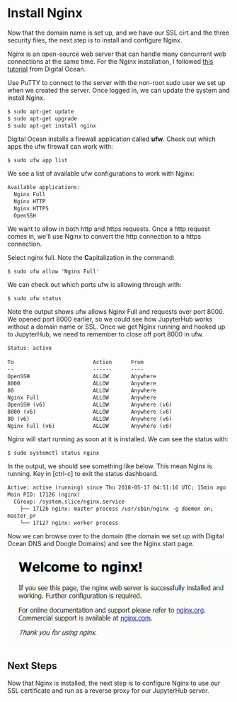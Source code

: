 # Install Nginx

Now that the domain name is set up, and we have our SSL cirt and the three security files, the next step is to install and configure Nginx. 

Nginx is an open-source web server that can handle many concurrent web connections at the same time. For the Nginx installation, I followed [this tutorial](https://www.digitalocean.com/community/tutorials/how-to-install-nginx-on-ubuntu-16-04) from Digital Ocean.

Use PuTTY to connect to the server with the non-root sudo user we set up when we created the server. Once logged in, we can update the system and install Nginx.

```text
$ sudo apt-get update
$ sudo apt-get upgrade
$ sudo apt-get install nginx
```

Digital Ocean installs a firewall application called **ufw**. Check out which apps the ufw firewall can work with:

```text
$ sudo ufw app list
```

We see a list of available ufw configurations to work with Nginx:

```text
Available applications:
  Nginx Full
  Nginx HTTP
  Nginx HTTPS
  OpenSSH
```

We want to allow in both http and https requests. Once a http request comes in, we'll use Nginx to convert the http connection to a https connection. 

Select nginx full. Note the **C**apitalization in the command:

```text
$ sudo ufw allow 'Nginx Full'
```

We can check out which ports ufw is allowing through with:

```text
$ sudo ufw status
```

Note the output shows ufw allows Nginx Full and requests over port 8000. We opened port 8000 earlier, so we could see how JupyterHub works without a domain name or SSL.  Once we get Nginx running and hooked up to JupyterHub, we need to remember to close off port 8000 in ufw.

```text
Status: active

To                         Action      From
--                         ------      ----
OpenSSH                    ALLOW       Anywhere
8000                       ALLOW       Anywhere
80                         ALLOW       Anywhere
Nginx Full                 ALLOW       Anywhere
OpenSSH (v6)               ALLOW       Anywhere (v6)
8000 (v6)                  ALLOW       Anywhere (v6)
80 (v6)                    ALLOW       Anywhere (v6)
Nginx Full (v6)            ALLOW       Anywhere (v6)
```

Nginx will start running as soon at it is installed. We can see the status with:

```text
$ sudo systemctl status nginx
```

In the output, we should see something like below. This mean Nginx is running. Key in [ctrl-c] to exit the status dashboard.

```text
Active: active (running) since Thu 2018-05-17 04:51:16 UTC; 15min ago
Main PID: 17126 (nginx)
  CGroup: /system.slice/nginx.service
    ├── 17126 nginx: master process /usr/sbin/nginx -g daemon on; master_pr
    └── 17127 nginx: worker process
```

Now we can browse over to the domain (the domain we set up with Digital Ocean DNS and Doogle Domains) and see the Nginx start page.

![nginx welcome page](images/welcome_to_nginx.png)

## Next Steps

Now that Nginx is installed, the next step is to configure Nginx to use our SSL certificate and run as a reverse proxy for our JupyterHub server.

<br>
